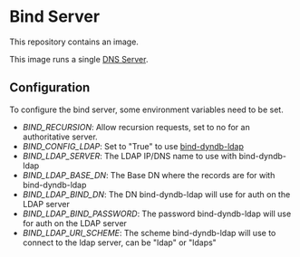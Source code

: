 Bind Server
===========

This repository contains an image.

This image runs a single [DNS Server](http://bind9.net).

## Configuration

To configure the bind server, some environment variables need to be set.

- *BIND_RECURSION*: Allow recursion requests, set to no for an authoritative server.
- *BIND_CONFIG_LDAP*: Set to "True" to use [bind-dyndb-ldap](https://pagure.io/bind-dyndb-ldap)
- *BIND_LDAP_SERVER*: The LDAP IP/DNS name to use with bind-dyndb-ldap
- *BIND_LDAP_BASE_DN*: The Base DN where the records are for with bind-dyndb-ldap
- *BIND_LDAP_BIND_DN*: The DN bind-dyndb-ldap will use for auth on the LDAP server 
- *BIND_LDAP_BIND_PASSWORD*: The password bind-dyndb-ldap will use for auth on the LDAP server 
- *BIND_LDAP_URI_SCHEME*: The scheme bind-dyndb-ldap will use to connect to the ldap server, can be "ldap" or "ldaps"
